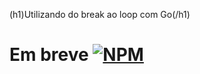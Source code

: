 (h1)Utilizando do break ao loop com Go(/h1)

# Em breve  [![NPM](https://img.shields.io/npm/l/react)](https://github.com/AlexandreSantosAL91/portfolio/blob/main/LICENSE)
